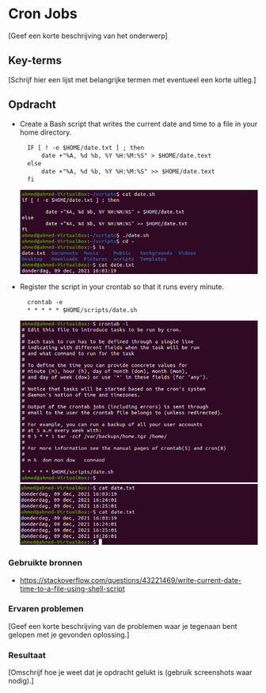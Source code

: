 # Cron Jobs
[Geef een korte beschrijving van het onderwerp]

## Key-terms
[Schrijf hier een lijst met belangrijke termen met eventueel een korte uitleg.]

## Opdracht

- Create a Bash script that writes the current date and time to a file in your home directory.

        IF [ ! -e $HOME/date.txt ] ; then
            date +"%A, %d %b, %Y %H:%M:%S" > $HOME/date.text
        else
            date +"%A, %d %b, %Y %H:%M:%S" >> $HOME/date.text
        fi

    ![SCREENSHOT](../00_includes/Linux11-01.png)

- Register the script in your crontab so that it runs every minute.

        crontab -e
        * * * * * $HOME/scripts/date.sh

    ![SCREENSHOT](../00_includes/Linux11-02.png)
    ![SCREENSHOT](../00_includes/Linux11-03.png)    
### Gebruikte bronnen

- https://stackoverflow.com/questions/43221469/write-current-date-time-to-a-file-using-shell-script


### Ervaren problemen
[Geef een korte beschrijving van de problemen waar je tegenaan bent gelopen met je gevonden oplossing.]

### Resultaat
[Omschrijf hoe je weet dat je opdracht gelukt is (gebruik screenshots waar nodig).]
